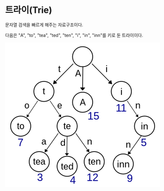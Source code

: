# 트라이(Trie)

문자열 검색을 빠르게 해주는 자료구조이다.

다음은 "A", "to", "tea", "ted", "ten", "i", "in", "inn"를 키로 둔 트라이이다.  

![트라이](./etc/트라이.png)
